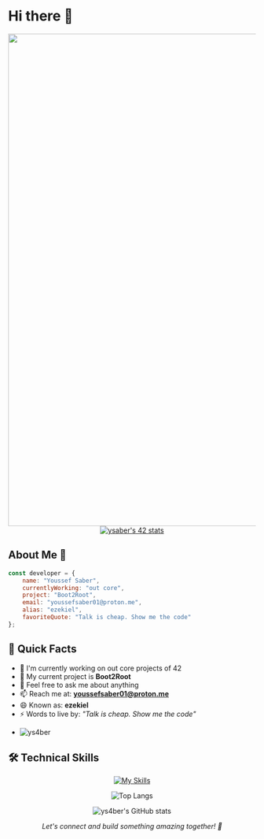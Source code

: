 # Hi there 👋

<img src="https://user-images.githubusercontent.com/74038190/225813708-98b745f2-7d22-48cf-9150-083f1b00d6c9.gif" width="1000"/>

<div align="center">
  <a href="https://github.com/oakoudad/badge42">
    <img src="https://badge.mediaplus.ma/Black/ysaber" alt="ysaber's 42 stats" />
  </a>
</div>

## About Me 🚀

```javascript
const developer = {
    name: "Youssef Saber",
    currentlyWorking: "out core",
    project: "Boot2Root",
    email: "youssefsaber01@proton.me",
    alias: "ezekiel",
    favoriteQuote: "Talk is cheap. Show me the code"
};
```

## 🌟 Quick Facts

- 🔭 I'm currently working on out core projects of 42
- 🌱 My current project is **Boot2Root**
- 💬 Feel free to ask me about anything
- 📫 Reach me at: **youssefsaber01@proton.me**
- 😄 Known as: **ezekiel**
- ⚡ Words to live by: *"Talk is cheap. Show me the code"*
- <p align="left"> <img src="https://komarev.com/ghpvc/?username=ys4ber&label=Profile%20views&color=0e75b6&style=flat" alt="ys4ber" /> </p>

## 🛠️ Technical Skills

<div align="center">

[![My Skills](https://skillicons.dev/icons?i=cpp,cmake,git,go,bash,py,vim,vscode,aiscript,c,django,docker,js,node&theme=dark)](https://skillicons.dev)

</div>

<div align="center">
  
![Top Langs](https://github-readme-stats.vercel.app/api/top-langs/?username=ys4ber&langs_count=10&theme=dracula&hide_border=true&include_all_commits=true&count_private=true&layout=compact)

</div>

<div align="center">
  
![ys4ber's GitHub stats](https://github-readme-stats.vercel.app/api?username=ys4ber&show_icons=true&theme=radical)

</div>


<div align="center">
  
  <i>Let's connect and build something amazing together! 🚀</i>
  
</div>

<!--
This README is maintained by Youssef Saber
Feel free to reach out for collaborations or just a friendly chat!
-->
